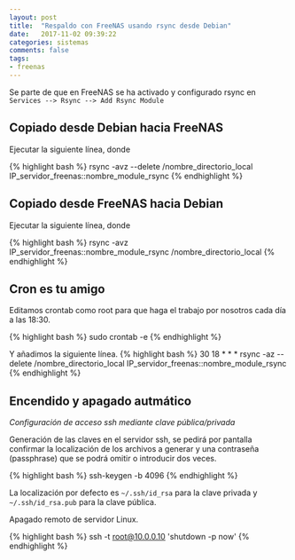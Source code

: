 ```yaml
---
layout: post
title:  "Respaldo con FreeNAS usando rsync desde Debian"
date:   2017-11-02 09:39:22
categories: sistemas
comments: false
tags:
- freenas
---
```


Se parte de que en FreeNAS se ha activado y configurado rsync en `Services --> Rsync --> Add Rsync Module`


Copiado desde Debian hacia FreeNAS
----------------------------------

Ejecutar la siguiente línea, donde 


{% highlight bash %}
rsync -avz --delete /nombre_directorio_local IP_servidor_freenas::nombre_module_rsync
{% endhighlight %}

Copiado desde FreeNAS hacia Debian 
----------------------------------

Ejecutar la siguiente línea, donde 


{% highlight bash %}
rsync -avz IP_servidor_freenas::nombre_module_rsync /nombre_directorio_local
{% endhighlight %}

Cron es tu amigo
----------------

Editamos crontab como root para que haga el trabajo por nosotros cada día a las 18:30.

{% highlight bash %}
sudo crontab -e
{% endhighlight %}

Y añadimos la siguiente línea.
{% highlight bash %}
30 18 * * * rsync -az --delete  /nombre_directorio_local IP_servidor_freenas::nombre_module_rsync
{% endhighlight %}

Encendido y apagado autmático
-----------------------------

*Configuración de acceso ssh mediante clave pública/privada*

Generación de las claves en el servidor ssh, se pedirá por pantalla confirmar la localización de los archivos a generar y una contraseña (passphrase) que se podrá omitir o introducir dos veces.

{% highlight bash %}
ssh-keygen -b 4096
{% endhighlight %}

La localización por defecto es `~/.ssh/id_rsa` para la clave privada y `~/.ssh/id_rsa.pub` para la clave pública.

Apagado remoto de servidor Linux.

{% highlight bash %}
ssh -t root@10.0.0.10 'shutdown -p now'
{% endhighlight %}